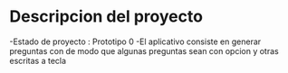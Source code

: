 <h1>Descripcion del proyecto</h1>

-Estado de proyecto : Prototipo 0
-El aplicativo consiste en generar preguntas con de modo que algunas preguntas sean con opcion y otras  escritas a tecla

